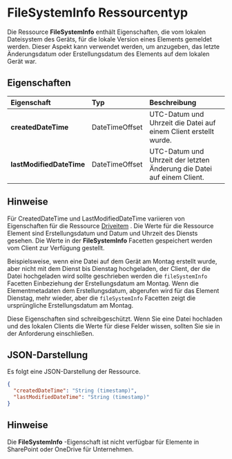 # <a name="filesysteminfo-resource-type"></a>FileSystemInfo Ressourcentyp

Die Ressource **FileSystemInfo** enthält Eigenschaften, die vom lokalen Dateisystem des Geräts, für die lokale Version eines Elements gemeldet werden. Dieser Aspekt kann verwendet werden, um anzugeben, das letzte Änderungsdatum oder Erstellungsdatum des Elements auf dem lokalen Gerät war.


## <a name="properties"></a>Eigenschaften

| Eigenschaft                 | Typ           | Beschreibung                                                   |
|:-------------------------|:---------------|:--------------------------------------------------------------|
| **createdDateTime**      | DateTimeOffset | UTC-Datum und Uhrzeit die Datei auf einem Client erstellt wurde.       |
| **lastModifiedDateTime** | DateTimeOffset | UTC-Datum und Uhrzeit der letzten Änderung die Datei auf einem Client. |

## <a name="notes"></a>Hinweise

Für CreatedDateTime und LastModifiedDateTime variieren von Eigenschaften für die Ressource [Driveitem](driveitem.md) . Die Werte für die Ressource Element sind Erstellungsdatum und Datum und Uhrzeit des Diensts gesehen.
Die Werte in der **FileSystemInfo** Facetten gespeichert werden vom Client zur Verfügung gestellt.

Beispielsweise, wenn eine Datei auf dem Gerät am Montag erstellt wurde, aber nicht mit dem Dienst bis Dienstag hochgeladen, der Client, der die Datei hochgeladen wird sollte geschrieben werden die `fileSystemInfo` Facetten Einbeziehung der Erstellungsdatum am Montag. Wenn die Elementmetadaten dem Erstellungsdatum, abgerufen wird für das Element Dienstag, mehr wieder, aber die `fileSystemInfo` Facetten zeigt die ursprüngliche Erstellungsdatum am Montag.

Diese Eigenschaften sind schreibgeschützt. Wenn Sie eine Datei hochladen und des lokalen Clients die Werte für diese Felder wissen, sollten Sie sie in der Anforderung einschließen.

## <a name="json-representation"></a>JSON-Darstellung

Es folgt eine JSON-Darstellung der Ressource.

<!-- {
  "blockType": "resource",
  "optionalProperties": [

  ],
  "@odata.type": "microsoft.graph.fileSystemInfo"
}-->

```json
{
  "createdDateTime": "String (timestamp)",
  "lastModifiedDateTime": "String (timestamp)"
}

```

## <a name="remarks"></a>Hinweise

Die **FileSystemInfo** -Eigenschaft ist nicht verfügbar für Elemente in SharePoint oder OneDrive für Unternehmen.

<!-- uuid: 8fcb5dbc-d5aa-4681-8e31-b001d5168d79
2015-10-25 14:57:30 UTC -->
<!-- {
  "type": "#page.annotation",
  "description": "fileSystemInfo resource",
  "keywords": "",
  "section": "documentation",
  "tocPath": ""
}-->
